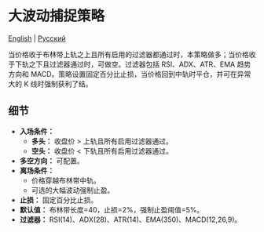 # 大波动捕捉策略
[English](README.md) | [Русский](README_ru.md)

当价格收于布林带上轨之上且所有启用的过滤器都通过时，本策略做多；当价格收于下轨之下且过滤器通过时，可做空。过滤器包括 RSI、ADX、ATR、EMA 趋势方向和 MACD。策略设置固定百分比止损，当价格回到中轨时平仓，并可在异常大的 K 线时强制获利了结。

## 细节
- **入场条件：**
  - **多头：** 收盘价 > 上轨且所有启用过滤器通过。
  - **空头：** 收盘价 < 下轨且所有启用过滤器通过。
- **多空方向：** 可配置。
- **离场条件：**
  - 价格穿越布林带中轨。
  - 可选的大幅波动强制止盈。
- **止损：** 固定百分比止损。
- **默认值：** 布林带长度=40，止损=2%，强制止盈阈值=5%。
- **过滤器：** RSI(14)、ADX(28)、ATR(14)、EMA(350)、MACD(12,26,9)。
